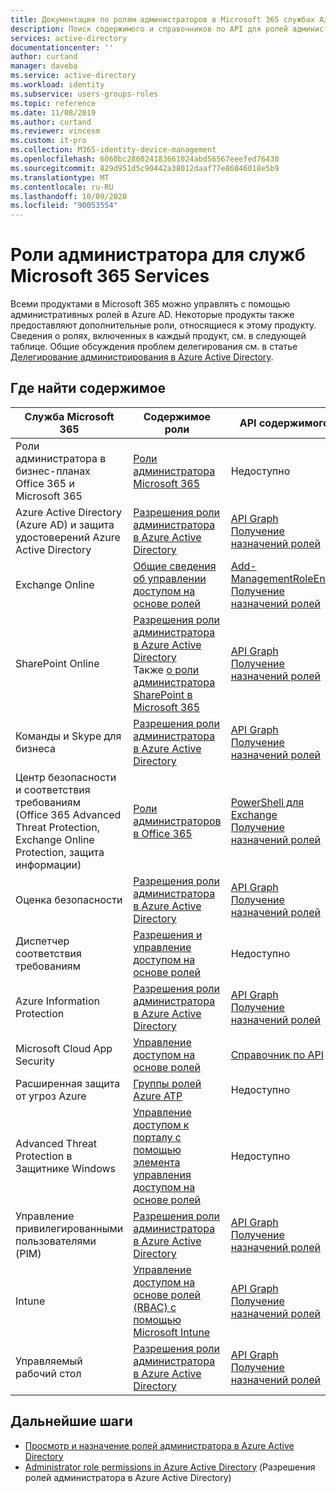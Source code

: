 ```yaml
---
title: Документация по ролям администраторов в Microsoft 365 службах Azure AD | Документация Майкрософт
description: Поиск содержимого и справочников по API для ролей администратора служб Microsoft 365 в Azure Active Directory
services: active-directory
documentationcenter: ''
author: curtand
manager: daveba
ms.service: active-directory
ms.workload: identity
ms.subservice: users-groups-roles
ms.topic: reference
ms.date: 11/08/2019
ms.author: curtand
ms.reviewer: vincesm
ms.custom: it-pro
ms.collection: M365-identity-device-management
ms.openlocfilehash: 6060bc286024183661024abd56567eeefed76430
ms.sourcegitcommit: 829d951d5c90442a38012daaf77e86046018e5b9
ms.translationtype: MT
ms.contentlocale: ru-RU
ms.lasthandoff: 10/09/2020
ms.locfileid: "90053554"
---
```

# <a name="administrator-roles-for-microsoft-365-services"></a>Роли администратора для служб Microsoft 365 Services

Всеми продуктами в Microsoft 365 можно управлять с помощью административных ролей в Azure AD. Некоторые продукты также предоставляют дополнительные роли, относящиеся к этому продукту. Сведения о ролях, включенных в каждый продукт, см. в следующей таблице. Общие обсуждения проблем делегирования см. в статье [Делегирование администрирования в Azure Active Directory](roles-concept-delegation.md).

## <a name="where-to-find-content"></a>Где найти содержимое

Служба Microsoft 365 | Содержимое роли | API содержимого
---------------------- | ------------------ | -----------------
Роли администратора в бизнес-планах Office 365 и Microsoft 365 | [Роли администратора Microsoft 365](/office365/admin/add-users/about-admin-roles?view=o365-worldwide) | Недоступно
Azure Active Directory (Azure AD) и защита удостоверений Azure Active Directory| [Разрешения роли администратора в Azure Active Directory](directory-assign-admin-roles.md) | [API Graph](/graph/api/overview?view=graph-rest-1.0)<br>[Получение назначений ролей](/graph/api/directoryrole-list?view=graph-rest-1.0)
Exchange Online| [Общие сведения об управлении доступом на основе ролей](/exchange/understanding-role-based-access-control-exchange-2013-help) |  [Add-ManagementRoleEntry](/powershell/module/exchange/role-based-access-control/add-managementroleentry?view=exchange-ps)<br>[Получение назначений ролей](/powershell/module/exchange/role-based-access-control/get-rolegroup?view=exchange-ps)
SharePoint Online | [Разрешения роли администратора в Azure Active Directory](directory-assign-admin-roles.md)<br>Также [о роли администратора SharePoint в Microsoft 365](/sharepoint/sharepoint-admin-role) | [API Graph](/graph/api/overview?view=graph-rest-1.0)<br>[Получение назначений ролей](/graph/api/directoryrole-list?view=graph-rest-1.0)
Команды и Skype для бизнеса | [Разрешения роли администратора в Azure Active Directory](directory-assign-admin-roles.md) | [API Graph](/graph/api/overview?view=graph-rest-1.0)<br>[Получение назначений ролей](/graph/api/directoryrole-list?view=graph-rest-1.0)
Центр безопасности и соответствия требованиям (Office 365 Advanced Threat Protection, Exchange Online Protection, защита информации) | [Роли администраторов в Office 365](/office365/SecurityCompliance/permissions-in-the-security-and-compliance-center) | [PowerShell для Exchange](/powershell/module/exchange/role-based-access-control/add-managementroleentry?view=exchange-ps)<br>[Получение назначений ролей](/powershell/module/exchange/role-based-access-control/get-rolegroup?view=exchange-ps)
Оценка безопасности | [Разрешения роли администратора в Azure Active Directory](directory-assign-admin-roles.md) | [API Graph](/graph/api/overview?view=graph-rest-1.0)<br>[Получение назначений ролей](/graph/api/directoryrole-list?view=graph-rest-1.0)
Диспетчер соответствия требованиям | [Разрешения и управление доступом на основе ролей](/office365/securitycompliance/meet-data-protection-and-regulatory-reqs-using-microsoft-cloud#permissions-and-role-based-access-control) | Недоступно
Azure Information Protection | [Разрешения роли администратора в Azure Active Directory](directory-assign-admin-roles.md) | [API Graph](/graph/api/overview?view=graph-rest-1.0)<br>[Получение назначений ролей](/graph/api/directoryrole-list?view=graph-rest-1.0)
Microsoft Cloud App Security | [Управление доступом на основе ролей](/cloud-app-security/manage-admins) | [Справочник по API](/cloud-app-security/api-tokens) 
Расширенная защита от угроз Azure | [Группы ролей Azure ATP](/azure-advanced-threat-protection/atp-role-groups) | Недоступно
Advanced Threat Protection в Защитнике Windows | [Управление доступом к порталу с помощью элемента управления доступом на основе ролей](/windows/security/threat-protection/windows-defender-atp/rbac-windows-defender-advanced-threat-protection) | Недоступно
Управление привилегированными пользователями (PIM) | [Разрешения роли администратора в Azure Active Directory](directory-assign-admin-roles.md) | [API Graph](/graph/api/overview?view=graph-rest-1.0)<br>[Получение назначений ролей](/graph/api/directoryrole-list?view=graph-rest-1.0)
Intune | [Управление доступом на основе ролей (RBAC) с помощью Microsoft Intune](/intune/role-based-access-control) | [API Graph](/graph/api/resources/intune-rbac-conceptual?view=graph-rest-beta)<br>[Получение назначений ролей](/graph/api/intune-rbac-roledefinition-list?view=graph-rest-beta)
Управляемый рабочий стол | [Разрешения роли администратора в Azure Active Directory](directory-assign-admin-roles.md) | [API Graph](/graph/api/overview?view=graph-rest-1.0)<br>[Получение назначений ролей](/graph/api/directoryrole-list?view=graph-rest-1.0)

## <a name="next-steps"></a>Дальнейшие шаги

* [Просмотр и назначение ролей администратора в Azure Active Directory](directory-manage-roles-portal.md)
* [Administrator role permissions in Azure Active Directory](directory-assign-admin-roles.md) (Разрешения ролей администратора в Azure Active Directory)